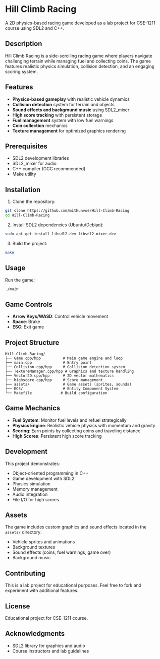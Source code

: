 # Hill Climb Racing

A 2D physics-based racing game developed as a lab project for CSE-1211 course using SDL2 and C++.

## Description

Hill Climb Racing is a side-scrolling racing game where players navigate challenging terrain while managing fuel and collecting coins. The game features realistic physics simulation, collision detection, and an engaging scoring system.

## Features

- **Physics-based gameplay** with realistic vehicle dynamics
- **Collision detection** system for terrain and objects
- **Sound effects and background music** using SDL2_mixer
- **High score tracking** with persistent storage
- **Fuel management** system with low fuel warnings
- **Coin collection** mechanics
- **Texture management** for optimized graphics rendering

## Prerequisites

- SDL2 development libraries
- SDL2_mixer for audio
- C++ compiler (GCC recommended)
- Make utility

## Installation

1. Clone the repository:
```bash
git clone https://github.com/mithunvoe/Hill-Climb-Racing
cd Hill-Climb-Racing
```

2. Install SDL2 dependencies (Ubuntu/Debian):
```bash
sudo apt-get install libsdl2-dev libsdl2-mixer-dev
```

3. Build the project:
```bash
make
```

## Usage

Run the game:
```bash
./main
```

## Game Controls

- **Arrow Keys/WASD**: Control vehicle movement
- **Space**: Brake
- **ESC**: Exit game

## Project Structure

```
Hill-Climb-Racing/
├── Game.cpp/hpp          # Main game engine and loop
├── main.cpp              # Entry point
├── Collision.cpp/hpp     # Collision detection system
├── TextureManager.cpp/hpp # Graphics and texture handling
├── Vector2D.cpp/hpp      # 2D vector mathematics
├── highscore.cpp/hpp     # Score management
├── assets/               # Game assets (sprites, sounds)
├── ECS/                  # Entity Component System
└── Makefile             # Build configuration
```

## Game Mechanics

- **Fuel System**: Monitor fuel levels and refuel strategically
- **Physics Engine**: Realistic vehicle physics with momentum and gravity
- **Scoring**: Earn points by collecting coins and traveling distance
- **High Scores**: Persistent high score tracking

## Development

This project demonstrates:
- Object-oriented programming in C++
- Game development with SDL2
- Physics simulation
- Memory management
- Audio integration
- File I/O for high scores

## Assets

The game includes custom graphics and sound effects located in the `assets/` directory:
- Vehicle sprites and animations
- Background textures
- Sound effects (coins, fuel warnings, game over)
- Background music

## Contributing

This is a lab project for educational purposes. Feel free to fork and experiment with additional features.

## License

Educational project for CSE-1211 course.

## Acknowledgments

- SDL2 library for graphics and audio
- Course instructors and lab guidelines
